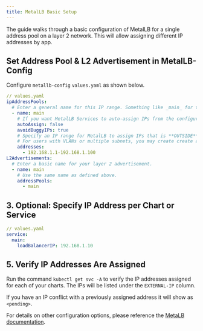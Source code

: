 ```yaml
---
title: MetalLB Basic Setup
---
```


The guide walks through a basic configuration of MetalLB for a single address pool on a layer 2 network. This will allow assigning different IP addresses by app.

## Set Address Pool & L2 Advertisement in MetalLB-Config

Configure `metallb-config` `values.yaml` as shown below.

```yaml
// values.yaml
ipAddressPools:
  # Enter a general name for this IP range. Something like _main_ for this field is fine.
  - name: main
    # If you want MetalLB Services to auto-assign IPs from the configured address pool without needing to specify per chart.
    autoAssign: false
    avoidBuggyIPs: true
    # Specify an IP range for MetalLB to assign IPs that is **OUTSIDE** your current DHCP range on your LAN. For example, if your DHCP range is `192.168.1.100-192.168.1.255`, then your entry can be any range below `192.168.1.100`. This entry can also be specified in CIDR format.
    # For users with VLANs or multiple subnets, you may create create additional address pool objects as needed.
    addresses:
      - 192.168.1.1-192.168.1.100
L2Advertisements:
  # Enter a basic name for your layer 2 advertisement.
  - name: main
    # Use the same name as defined above.
    addressPools:
      - main
```

## 3. Optional: Specify IP Address per Chart or Service

```yaml
// values.yaml
service:
  main:
    loadBalancerIP: 192.168.1.10
```

## 5. Verify IP Addresses Are Assigned

Run the command `kubectl get svc -A` to verify the IP addresses assigned for each of your charts. The IPs will be listed under the `EXTERNAL-IP` column.

If you have an IP conflict with a previously assigned address it will show as `<pending>`.

For details on other configuration options, please reference the [MetaLB documentation](https://metallb.io/configuration/).
